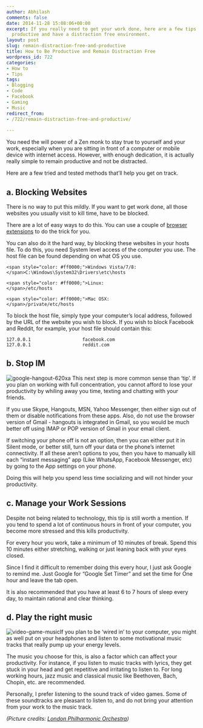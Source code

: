 ```yaml
---
author: Abhilash
comments: false
date: 2014-11-28 15:08:06+00:00
excerpt: If you really need to get your work done, here are a few tips to being more
  productive and have a distraction free environment.
layout: post
slug: remain-distraction-free-and-productive
title: How to Be Productive and Remain Distraction Free
wordpress_id: 722
categories:
- How to
- Tips
tags:
- Blogging
- Code
- Facebook
- Gaming
- Music
redirect_from:
- /722/remain-distraction-free-and-productive/
 
---
```


You need the will power of a Zen monk to stay true to yourself and your work, especially when you are sitting in front of a computer or mobile device with internet access. However, with enough dedication, it is actually really simple to remain productive and not be distracted.

Here are a few tried and tested methods that’ll help you get on track.


## a. Blocking Websites


There is no way to put this mildly. If you want to get work done, all those websites you usually visit to kill time, have to be blocked.

There are a lot of easy ways to do this. You can use a couple of [browser extensions](http://www.techcovered.org/648/maximize-productivity-time-saving-tools) to do the trick for you.

You can also do it the hard way, by blocking these websites in your hosts file. To do this, you need System level access of the computer you use. The host file can be found depending on what OS you use.

    
    <span style="color: #ff0000;">Windows Vista/7/8:
    </span>C:\Windows\System32\Drivers\etc\hosts
    
    <span style="color: #ff0000;">Linux:
    </span>/etc/hosts
    
    <span style="color: #ff0000;">Mac OSX:
    </span>/private/etc/hosts
    


To block the host file, simply type your computer’s local address, followed by the URL of the website you wish to block. If you wish to block Facebook and Reddit, for example, your host file should contain this:

    
    127.0.0.1                   facebook.com
    127.0.0.1                   reddit.com




## b. Stop IM


![google-hangout-620xa](https://techcovered.github.io/images/google-hangout-620xa.jpg)
This next step is more common sense than ‘tip’. If you plan on working with full concentration, you cannot afford to lose your productivity by whiling away you time, texting and chatting with your friends.

If you use Skype, Hangouts, MSN, Yahoo Messenger, then either sign out of them or disable notifications from these apps. Also, do not use the browser version of Gmail - hangouts is integrated in Gmail, so you would be much better off using IMAP or POP version of Gmail in your email client.

If switching your phone off is not an option, then you can either put it in Silent mode, or better still, turn off your data or the phone’s internet connectivity. If all these aren’t options to you, then you have to manually kill each “instant messaging” app (Like WhatsApp, Facebook Messenger, etc) by going to the App settings on your phone.

Doing this will help you spend less time socializing and will not hinder your productivity.


## c. Manage your Work Sessions


Despite not being related to technology, this tip is still worth a mention. If you tend to spend a lot of continuous hours in front of your computer, you become more stressed and this kills productivity.

For every hour you work, take a minimum of 10 minutes of break. Spend this 10 minutes either stretching, walking or just leaning back with your eyes closed.

Since I find it difficult to remember doing this every hour, I just ask Google to remind me. Just Google for “Google Set Timer” and set the time for One hour and leave the tab open.

It is also recommended that you have at least 6 to 7 hours of sleep every day, to maintain rational and clear thinking.


## d. Play the right music


![video-game-music](https://techcovered.github.io/images/video-game-music.png)If you plan to be ‘wired in’ to your computer, you might as well put on your headphones and listen to some motivational music tracks that really pump up your energy levels.

The music you choose for this, is also a factor which can affect your productivity. For instance, if you listen to music tracks with lyrics, they get stuck in your head and get repetitive and irritating to listen to. For long working hours, jazz music and classical music like Beethoven, Bach, Chopin, etc. are recommended.

Personally, I prefer listening to the sound track of video games. Some of these soundtracks are pleasant to listen to, and do not bring your attention from your work to the music track.

_(Picture credits: [London Philharmonic Orchestra](http://en.wikipedia.org/wiki/The_Greatest_Video_Game_Music))_
